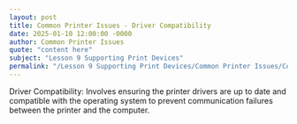 ```yaml
---
layout: post
title: Common Printer Issues - Driver Compatibility
date: 2025-01-10 12:00:00 -0000
author: Common Printer Issues
quote: "content here"
subject: "Lesson 9 Supporting Print Devices"
permalink: "/Lesson 9 Supporting Print Devices/Common Printer Issues/Common Printer Issues - Driver Compatibility"
---
```


Driver Compatibility: Involves ensuring the printer drivers are up to date and compatible with the operating system to prevent communication failures between the printer and the computer.
